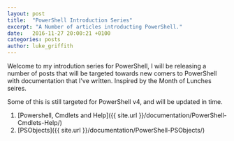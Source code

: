 ```yaml
---
layout: post
title:  "PowerShell Introduction Series"
excerpt: "A Number of articles introducting PowerShell."
date:   2016-11-27 20:00:21 +0100
categories: posts
author: luke_griffith
---
```


Welcome to my introdution series for PowerShell, I will be releasing a number of posts that will be targeted towards new comers to PowerShell with documentation that I've written. Inspired by the Month of Lunches seires.

Some of this is still targeted for PowerShell v4, and will be updated in time. 

1. [Powershell, Cmdlets and Help]({{ site.url }}/documentation/PowerShell-Cmdlets-Help/)
2. [PSObjects]({{ site.url }}/documentation/PowerShell-PSObjects/)


